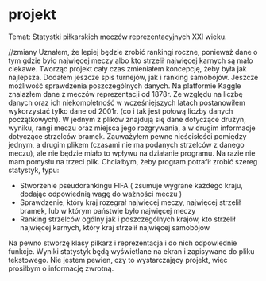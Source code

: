 # projekt
Temat: Statystki piłkarskich meczów reprezentacyjnych XXI wieku.

//zmiany
Uznałem, że lepiej będzie zrobić rankingi roczne, ponieważ dane o tym gdzie było najwięcej meczy albo kto strzelił najwięcej karnych są mało ciekawe. Tworząc projekt cały czas zmieniałem koncepcję, żeby była jak najlepsza. Dodałem jeszcze spis turnejów, jak i ranking samobójów. Jeszcze możliwość sprawdzenia poszczególnych danych.
Na platformie Kaggle znalazłem dane z meczów reprezentacji od 1878r. Ze względu na liczbę danych oraz ich niekompletność w wcześniejszych latach postanowiłem wykorzystać tylko dane od 2001r. (co i tak jest połową liczby danych początkowych). W jednym z plików znajdują się dane dotyczące drużyn, wyniku, rangi meczu oraz miejsca jego rozgrywania, a w drugim informacje dotyczące strzelców bramek. Zauważyłem pewne nieścisłości pomiędzy jednym, a drugim plikem (czasami nie ma podanych strzelców z danego meczu),  ale nie będzie miało to wpływu na działanie programu. Na razie nie mam pomysłu na trzeci plik. Chciałbym, żeby program potrafił zrobić szereg statystyk, typu:
  - Stworzenie pseudorankingu FIFA ( zsumuje wygrane każdego kraju, dodając odpowiednią wagę do ważności meczu )
  - Sprawdzenie, który kraj rozegrał najwięcej meczy, najwięcej strzelił bramek, lub w którym państwie było najwięcej meczy
  - Ranking strzelców ogólny jak i poszczególnych krajów, kto strzelił najwięcej karnych, który kraj strzelił najwięcej samobójów

Na pewno stworzę klasy pilkarz i reprezentacja i do nich odpowiednie funkcje. Wyniki statystyk będą wyświetlane na ekran i zapisywane do pliku tekstowego. Nie jestem pewien, czy to wystarczający projekt, więc prosiłbym o informację zwrotną.
